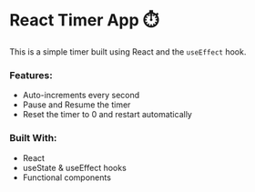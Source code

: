 # React Timer App ⏱️

This is a simple timer built using React and the `useEffect` hook.

### Features:
- Auto-increments every second
- Pause and Resume the timer
- Reset the timer to 0 and restart automatically

### Built With:
- React
- useState & useEffect hooks
- Functional components


